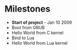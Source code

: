 # Milestones

* **Start of project** - Jan 10 2009
* Boot from GRUB
* Hello World from C kernel
* Bind to Lua
* Hello World from Lua kernel
